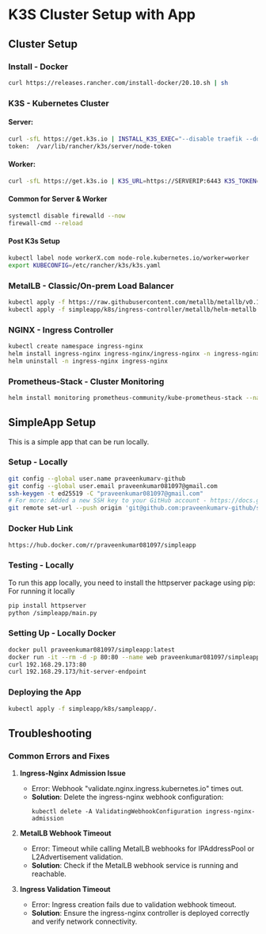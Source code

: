 # K3S Cluster Setup with App

## Cluster Setup

### Install - Docker
```bash
curl https://releases.rancher.com/install-docker/20.10.sh | sh
```

### K3S - Kubernetes Cluster
#### Server:
```bash
curl -sfL https://get.k3s.io | INSTALL_K3S_EXEC="--disable traefik --docker --disable=servicelb" sh
token:  /var/lib/rancher/k3s/server/node-token
```

#### Worker:
```bash
curl -sfL https://get.k3s.io | K3S_URL=https://SERVERIP:6443 K3S_TOKEN=XXYXX INSTALL_K3S_EXEC="--docker" sh -
```

#### Common for Server & Worker
```bash
systemctl disable firewalld --now
firewall-cmd --reload
```

#### Post K3s Setup
```bash
kubectl label node workerX.com node-role.kubernetes.io/worker=worker
export KUBECONFIG=/etc/rancher/k3s/k3s.yaml
```

### MetalLB - Classic/On-prem Load Balancer
```bash
kubectl apply -f https://raw.githubusercontent.com/metallb/metallb/v0.14.9/config/manifests/metallb-native.yaml
kubectl apply -f simpleapp/k8s/ingress-controller/metallb/helm-metallb.yaml
```

### NGINX - Ingress Controller
```bash
kubectl create namespace ingress-nginx
helm install ingress-nginx ingress-nginx/ingress-nginx -n ingress-nginx
helm uninstall -n ingress-nginx ingress-nginx
```

### Prometheus-Stack - Cluster Monitoring
```bash
helm install monitoring prometheus-community/kube-prometheus-stack --namespace monitoring --create-namespace
```

## SimpleApp Setup
This is a simple app that can be run locally.

### Setup - Locally
```bash
git config --global user.name praveenkumarv-github
git config --global user.email praveenkumar081097@gmail.com
ssh-keygen -t ed25519 -C "praveenkumar081097@gmail.com"
# For more: Added a new SSH key to your GitHub account - https://docs.github.com/en/authentication/connecting-to-github-with-ssh/testing-your-ssh-connection
git remote set-url --push origin 'git@github.com:praveenkumarv-github/simpleapp.git'
```

### Docker Hub Link
```bash
https://hub.docker.com/r/praveenkumar081097/simpleapp
```

### Testing - Locally
To run this app locally, you need to install the httpserver package using pip: For running it locally

```bash
pip install httpserver
python /simpleapp/main.py
```

### Setting Up - Locally Docker

```bash
docker pull praveenkumar081097/simpleapp:latest
docker run -it --rm -d -p 80:80 --name web praveenkumar081097/simpleapp:latest
curl 192.168.29.173:80
curl 192.168.29.173/hit-server-endpoint
```

### Deploying the App
```bash
kubectl apply -f simpleapp/k8s/sampleapp/.
```

## Troubleshooting

### Common Errors and Fixes

1. **Ingress-Nginx Admission Issue**  
   - Error: Webhook "validate.nginx.ingress.kubernetes.io" times out.  
   - **Solution**: Delete the ingress-nginx webhook configuration:  
     ```shell
     kubectl delete -A ValidatingWebhookConfiguration ingress-nginx-admission
     ```

2. **MetalLB Webhook Timeout**  
   - Error: Timeout while calling MetalLB webhooks for IPAddressPool or L2Advertisement validation.  
   - **Solution**: Check if the MetalLB webhook service is running and reachable.

3. **Ingress Validation Timeout**  
   - Error: Ingress creation fails due to validation webhook timeout.  
   - **Solution**: Ensure the ingress-nginx controller is deployed correctly and verify network connectivity.
